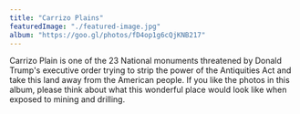 ```yaml
---
title: "Carrizo Plains"
featuredImage: "./featured-image.jpg"
album: "https://goo.gl/photos/fD4op1g6cQjKNB217"
---
```

Carrizo Plain is one of the 23 National monuments threatened by Donald Trump's executive order trying to strip the power
of the Antiquities Act and take this land away from the American people. If you like the photos in this album, please
think about what this wonderful place would look like when exposed to mining and drilling.
